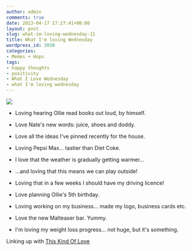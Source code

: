 ```yaml
---
author: admin
comments: true
date: 2013-04-17 17:27:41+00:00
layout: post
slug: what-im-loving-wednesday-11
title: What I'm loving Wednesday
wordpress_id: 3030
categories:
- Memes + Hops
tags:
- happy thoughts
- positivity
- What I Love Wednesday
- what I'm loving wednesday
---
```


[![](http://www.outmumbered.com/wp-content/uploads/2013/04/wpid-Photo-17-Apr-2013-1824.jpg)](http://www.outmumbered.com/wp-content/uploads/2013/04/wpid-Photo-17-Apr-2013-1824.jpg)





	
  * Loving hearing Ollie read books out loud, by himself.

	
  * Love Nate's new words: juice, shoes and doddy.

	
  * Love all the ideas I've pinned recently for the house.

	
  * Loving Pepsi Max... tastier than Diet Coke.

	
  * I love that the weather is gradually getting warmer...

	
  * ...and loving that this means we can play outside!

	
  * Loving that in a few weeks I should have my driving licence!

	
  * Love planning Ollie's 5th birthday.

	
  * Loving working on my business... made my logo, business cards etc.

	
  * Love the new Malteaser bar. Yummy.

	
  * I'm loving my weight loss progress... not huge, but it's something.


Linking up with [This Kind Of Love](http://littledaisymay.blogspot.co.uk/)



